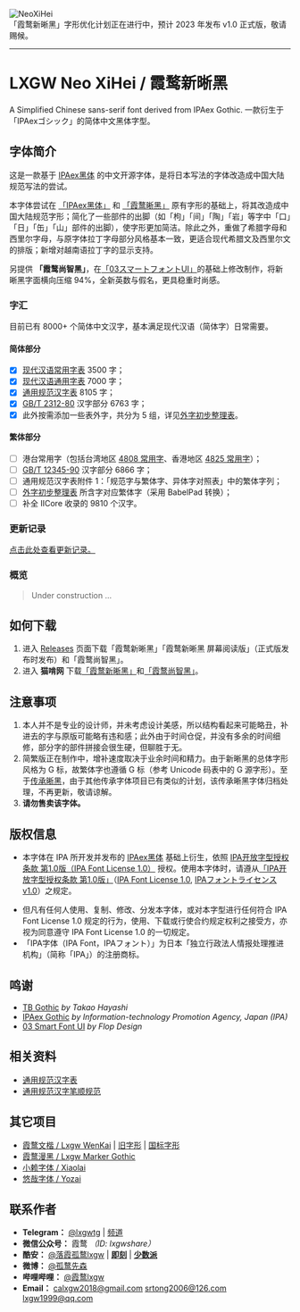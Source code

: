 ![NeoXiHei](https://raw.githubusercontent.com/lxgw/LxgwNeoXiHei/main/documentation/NeoXiHei.png)  
「霞鹜新晰黑」字形优化计划正在进行中，预计 2023 年发布 v1.0 正式版，敬请赐候。

---

# LXGW Neo XiHei / 霞鹜新晰黑
A Simplified Chinese sans-serif font derived from IPAex Gothic. 一款衍生于「IPAexゴシック」的简体中文黑体字型。


## 字体简介
这是一款基于 [IPAex黑体](https://ipafont.ipa.go.jp) 的中文开源字体，是将日本写法的字体改造成中国大陆规范写法的尝试。

本字体尝试在 [「IPAex黑体」](https://ipafont.ipa.go.jp) 和 [「霞鹜晰黑」](https://github.com/lxgw/LxgwClearGothic) 原有字形的基础上，将其改造成中国大陆规范字形；简化了一些部件的出脚（如「枸」「间」「陶」「岩」等字中「口」「日」「缶」「山」部件的出脚），使字形更加简洁。除此之外，重做了希腊字母和西里尔字母，与原字体拉丁字母部分风格基本一致，更适合现代希腊文及西里尔文的排版；新增对越南语拉丁字的显示支持。

另提供 **「霞鹜尚智黑」**，在[「03スマートフォントUI」](https://www.maoken.com/freefonts/10369.html)的基础上修改制作，将新晰黑字面横向压缩 94%，全新英数与假名，更具稳重时尚感。

### 字汇

目前已有 8000+ 个简体中文汉字，基本满足现代汉语（简体字）日常需要。

#### 简体部分
- [x] [现代汉语常用字表](https://github.com/NightFurySL2001/cjktables/blob/master/china/standard/xiandai_changyong.txt) 3500 字；
- [x] [现代汉语通用字表](https://github.com/NightFurySL2001/cjktables/blob/master/china/standard/xiandai_tongyong.txt) 7000 字；
- [x] [通用规范汉字表](https://github.com/NightFurySL2001/cjktables/blob/master/china/standard/tongyong_guifan.txt) 8105 字；
- [x] [GB/T 2312-80](https://github.com/NightFurySL2001/cjktables/blob/master/china/encoding/gb_t_2312.txt) 汉字部分 6763 字；
- [x] 此外按需添加一些表外字，共分为 5 组，详见[外字初步整理表](https://github.com/lxgw/LxgwNeoXiHei/blob/main/documentation/ext_characters_preliminary.md)。

#### 繁体部分
- [ ] 港台常用字（包括台湾地区 [4808 常用字](https://github.com/NightFurySL2001/cjktables/blob/master/taiwan/standard/edu_standard_1.txt)、香港地区 [4825 常用字](https://github.com/NightFurySL2001/cjktables/blob/master/hong_kong/hk-changyong.txt)）；
- [ ] [GB/T 12345-90](https://github.com/NightFurySL2001/cjktables/blob/master/china/encoding/gb_t_12345.txt) 汉字部分 6866 字；
- [ ] 通用规范汉字表附件 1：「规范字与繁体字、异体字对照表」中的繁体字列；
- [ ] [外字初步整理表](https://github.com/lxgw/LxgwNeoXiHei/blob/main/documentation/ext_characters_preliminary.md) 所含字对应繁体字（采用 BabelPad 转换）；
- [ ] 补全 IICore 收录的 9810 个汉字。

### 更新记录
[点击此处查看更新记录。](https://github.com/lxgw/LxgwNeoXiHei/blob/main/History.md)
### 概览
> Under construction ...
<!--
![sli0Ig.png](https://s3.ax1x.com/2021/01/10/sli0Ig.png)
![slidZ8.png](https://s3.ax1x.com/2021/01/10/slidZ8.png)
![sliwdS.png](https://s3.ax1x.com/2021/01/10/sliwdS.png)
![sliUqf.png](https://s3.ax1x.com/2021/01/10/sliUqf.png)
![sliNsP.png](https://s3.ax1x.com/2021/01/10/sliNsP.png)
![sliDiQ.png](https://s3.ax1x.com/2021/01/10/sliDiQ.png)

### 手机显示预览
*以 Book 字重为例，Android 10，Pixel Experience。*  
![s36WHe.png](https://s3.ax1x.com/2021/01/11/s36WHe.png)
![s36hAH.png](https://s3.ax1x.com/2021/01/11/s36hAH.png)
-->

## 如何下载
1. 进入 [Releases](https://github.com/lxgw/LxgwNeoXiHei/releases) 页面下载「霞鹜新晰黑」「霞鹜新晰黑 屏幕阅读版」（正式版发布时发布）和「霞鹜尚智黑」。
2. 进入 **猫啃网** 下载[「霞鹜新晰黑」](https://www.maoken.com/freefonts/8999.html)和[「霞鹜尚智黑」](https://www.maoken.com/freefonts/10610.html)。
<!--3. 如果您使用 macOS, 已经安装过 [Homebrew](https://brew.sh/), 可以在终端输入命令：`brew tap homebrew/cask-fonts && brew install font-lxgw-new-clear-gothic` 来安装本字体。-->

## 注意事项
1. 本人并不是专业的设计师，并未考虑设计美感，所以结构看起来可能略丑，补进去的字与原版可能略有违和感；此外由于时间仓促，并没有多余的时间细修，部分字的部件拼接会很生硬，但聊胜于无。
2. 简繁版正在制作中，增补速度取决于业余时间和精力。由于新晰黑的总体字形风格为 G 标，故繁体字也遵循 G 标（参考 Unicode 码表中的 G 源字形）。至于[传承晰黑](https://github.com/lxgw/LxgwClearGothic)，由于其他传承字体项目已有类似的计划，该传承晰黑字体归档处理，不再更新，敬请谅解。
3. **请勿售卖该字体。**

## 版权信息
- 本字体在 IPA 所开发并发布的 [IPAex黑体](https://moji.or.jp/ipafont) 基础上衍生，依照 [IPA开放字型授权条款 第1.0版（IPA Font License 1.0）](https://opensource.org/licenses/IPA/) 授权。使用本字体时，请遵从[「IPA开放字型授权条款 第1.0版」](LICENSE_CHS.md)（[IPA Font License 1.0](LICENSE.md#ipa-font-license-agreement-v10), [IPAフォントライセンスv1.0](LICENSE.md)）之规定。
<!--
您可以：
  - 免费使用，包括商用，无需付费、告知或标明原作者；
  - 自由分享字体文件，并将其安装在任何软件/设备中；
  - 在此基础上进行修改或二次创作，二次修改的作品需要按照 IPA 的规定释出。
-->
- 但凡有任何人使用、复制、修改、分发本字体，或对本字型进行任何符合 IPA Font License 1.0 规定的行为，使用、下载或行使合约规定权利之接受方，亦视为同意遵守 IPA Font License 1.0 的一切规定。
- 「IPA字体（IPA Font，IPAフォント）」为日本「独立行政法人情报处理推进机构」（简称「IPA」）的注册商标。

## 鸣谢
- [TB Gothic](https://www.typebank.co.jp/fontfamily/tbgothic/) *by Takao Hayashi*
- [IPAex Gothic](https://ipafont.ipa.go.jp/) *by Information-technology Promotion Agency, Japan (IPA)*
- [03 Smart Font UI](http://www.flopdesign.com/freefont/smartfont.html) *by Flop Design*

## 相关资料
- [通用规范汉字表](http://www.moe.gov.cn/jyb_sjzl/ziliao/A19/201306/t20130601_186002.html)
- [通用规范汉字笔顺规范](http://www.moe.gov.cn/jyb_sjzl/ziliao/A19/202103/t20210318_520473.html)

## 其它项目
- [霞鹜文楷 / Lxgw WenKai](https://github.com/lxgw/LxgwWenKai) | [旧字形](https://github.com/lxgw/LxgwWenKaiTC) | [国标字形](https://github.com/lxgw/LxgwWenkaiGB)
- [霞鹜漫黑 / Lxgw Marker Gothic](https://github.com/lxgw/LxgwMarkerGothic)
- [小赖字体 / Xiaolai](https://github.com/lxgw/kose-font)
- [悠哉字体 / Yozai](https://github.com/lxgw/yozai-font)

## 联系作者

- **Telegram：** [@lxgwtg](https://t.me/lxgwtg) | [频道](https://t.me/lxgwandroidfont)
- **微信公众号：** 霞鹜 *（ID: lxgwshare）*
- **酷安：** [@落霞孤鹜lxgw](https://www.coolapk.com/u/633884) | [**即刻**](https://m.okjike.com/users/2e826735-48e6-46c5-b0c2-278cb1853b54?ref=PROFILE_CARD&source=user_card&s=eyJ1IjoiNWVlMzkwZGRkNWNhNTgwMDE3NjljZjFiIiwiZCI6MX0%3D&utm_source=create_card) | [**少数派**](https://sspai.com/u/ng008g7q)
- **微博：** [@孤鹜先森](https://weibo.com/6624339726)
- **哔哩哔哩：** [@霞鹜lxgw](https://space.bilibili.com/3461565661579301)
- **Email：** calxgw2018@gmail.com srtong2006@126.com lxgw1999@qq.com
